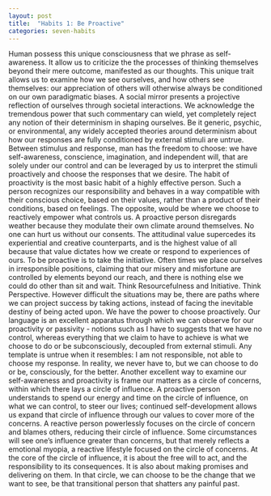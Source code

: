 ```yaml
---
layout: post
title:  "Habits 1: Be Proactive"
categories: seven-habits
---
```

Human possess this unique consciousness that we phrase as self-awareness. It allow us to criticize the the processes of thinking themselves beyond their mere outcome, manifested as our thoughts. This unique trait allows us to examine how we see ourselves, and how others see themselves: our appreciation of others will otherwise always be conditioned on our own paradigmatic biases.
 A social mirror presents a projective reflection of ourselves through societal interactions. We acknowledge the tremendous power that such commentary can wield, yet completely reject any notion of their determinism in shaping ourselves. Be it generic, psychic, or environmental, any widely accepted theories around determinism about how our responses are fully conditioned by external stimuli are untrue. Between stimulus and response, man has the freedom to choose: we have self-awareness, conscience, imagination, and independent will, that are solely under our control and can be leveraged by us to interpret the stimuli proactively and choose the responses that we desire. 
The habit of proactivity is the most basic habit of a highly effective person. Such a person recognizes our responsibility and behaves in a way compatible with their conscious choice, based on their values, rather than a product of their conditions, based on feelings. The opposite, would be where we choose to reactively empower what controls us. A proactive person disregards weather because they modulate their own climate around themselves. No one can hurt us without our consents. The attitudinal value supercedes its experiential and creative counterparts, and is the highest value of all because that value dictates how we create or respond to experiences of ours. 
To be proactive is to take the initiative. Often times we place ourselves in irresponsible positions, claiming that our misery and misfortune are controlled by elements beyond our reach, and there is nothing else we could do other than sit and wait. Think Resourcefulness and Initiative. Think Perspective. However difficult the situations may be, there are paths where we can project success by taking actions, instead of facing the inevitable destiny of being acted upon. We have the power to choose proactively.
Our language is an excellent apparatus through which we can observe for our proactivity or passivity - notions such as I have to suggests that we have no control, whereas everything that we claim to have to achieve is what we choose to do or be subconsciously, decoupled from external stimuli. Any template is untrue when it resembles: I am not responsible, not able to choose my response. In reality, we never have to, but we can choose to do or be, consciously, for the better. 
Another excellent way to examine our self-awareness and proactivity is frame our matters as a circle of concerns, within which there lays a circle of influence. A proactive person understands to spend our energy and time on the circle of influence, on what we can control, to steer our lives; continued self-development allows us expand that circle of influence through our values to cover more of the concerns. A reactive person powerlessly focuses on the circle of concern and blames others, reducing their circle of influence. Some circumstances will see one’s influence greater than concerns, but that merely reflects a emotional myopia, a reactive lifestyle focused on the circle of concerns.
At the core of the circle of influence, it is about the free will to act, and the responsibility to its consequences. It is also about making promises and delivering on them. In that circle, we can choose to be the change that we want to see, be that transitional person that shatters any painful past. 
